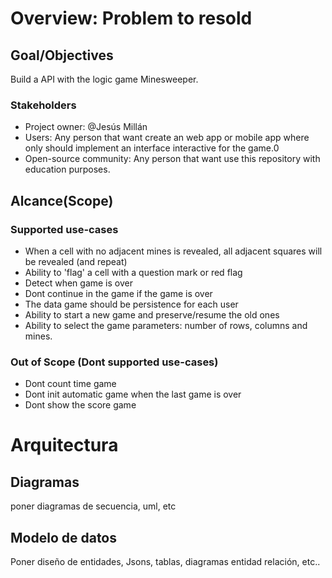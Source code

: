 # Overview: Problem to resold

## Goal/Objectives

Build a API with the logic game Minesweeper.

### Stakeholders

- Project owner: @Jesús Millán
- Users: Any person that want create an web app or mobile app where only should implement an interface interactive for the game.0
- Open-source community: Any person that want use this repository with education purposes.

## Alcance(Scope)

### Supported use-cases

- When a cell with no adjacent mines is revealed, all adjacent squares will be revealed (and repeat)
- Ability to 'flag' a cell with a question mark or red flag
- Detect when game is over
- Dont continue in the game if the game is over
- The data game should be persistence for each user
- Ability to start a new game and preserve/resume the old ones
- Ability to select the game parameters: number of rows, columns and mines.

### Out of Scope (Dont supported use-cases)

- Dont count time game
- Dont init automatic game when the last game is over
- Dont show the score game

# Arquitectura

## Diagramas

poner diagramas de secuencia, uml, etc

## Modelo de datos

Poner diseño de entidades, Jsons, tablas, diagramas entidad relación, etc..
